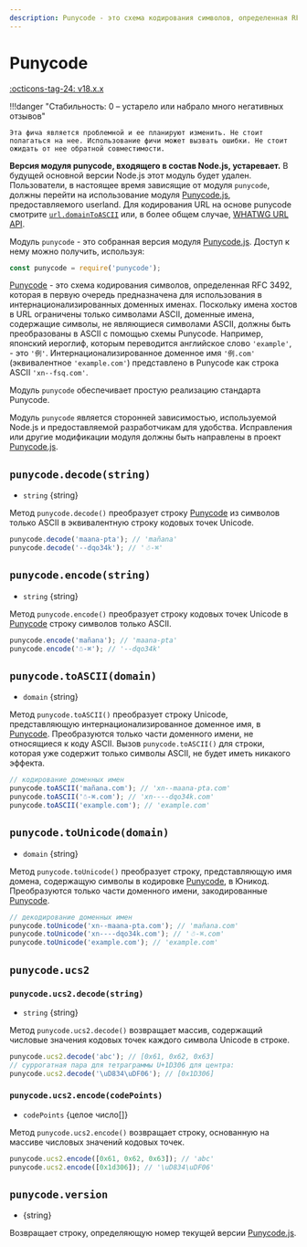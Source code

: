 ```yaml
---
description: Punycode - это схема кодирования символов, определенная RFC 3492, которая в первую очередь предназначена для использования в интернационализированных доменных именах
---
```


# Punycode

[:octicons-tag-24: v18.x.x](https://nodejs.org/docs/latest-v18.x/api/punycode.html)

!!!danger "Стабильность: 0 – устарело или набрало много негативных отзывов"

    Эта фича является проблемной и ее планируют изменить. Не стоит полагаться на нее. Использование фичи может вызвать ошибки. Не стоит ожидать от нее обратной совместимости.

**Версия модуля punycode, входящего в состав Node.js, устаревает.** В будущей основной версии Node.js этот модуль будет удален. Пользователи, в настоящее время зависящие от модуля `punycode`, должны перейти на использование модуля [Punycode.js](https://github.com/bestiejs/punycode.js), предоставляемого userland. Для кодирования URL на основе punycode смотрите [`url.domainToASCII`](url.md#urldomaintoasciidomain) или, в более общем случае, [WHATWG URL API](url.md#the-whatwg-url-api).

Модуль `punycode` - это собранная версия модуля [Punycode.js](https://github.com/bestiejs/punycode.js). Доступ к нему можно получить, используя:

```js
const punycode = require('punycode');
```

[Punycode](https://tools.ietf.org/html/rfc3492) - это схема кодирования символов, определенная RFC 3492, которая в первую очередь предназначена для использования в интернационализированных доменных именах. Поскольку имена хостов в URL ограничены только символами ASCII, доменные имена, содержащие символы, не являющиеся символами ASCII, должны быть преобразованы в ASCII с помощью схемы Punycode. Например, японский иероглиф, которым переводится английское слово `'example'`, - это `'例'`. Интернационализированное доменное имя `'例.com'` (эквивалентное `'example.com'`) представлено в Punycode как строка ASCII `'xn--fsq.com'`.

Модуль `punycode` обеспечивает простую реализацию стандарта Punycode.

Модуль `punycode` является сторонней зависимостью, используемой Node.js и предоставляемой разработчикам для удобства. Исправления или другие модификации модуля должны быть направлены в проект [Punycode.js](https://github.com/bestiejs/punycode.js).

## `punycode.decode(string)`

-   `string` {string}

Метод `punycode.decode()` преобразует строку [Punycode](https://tools.ietf.org/html/rfc3492) из символов только ASCII в эквивалентную строку кодовых точек Unicode.

```js
punycode.decode('maana-pta'); // 'mañana'
punycode.decode('--dqo34k'); // '☃-⌘'
```

## `punycode.encode(string)`

-   `string` {string}

Метод `punycode.encode()` преобразует строку кодовых точек Unicode в [Punycode](https://tools.ietf.org/html/rfc3492) строку символов только ASCII.

```js
punycode.encode('mañana'); // 'maana-pta'
punycode.encode('☃-⌘'); // '--dqo34k'
```

## `punycode.toASCII(domain)`

-   `domain` {string}

Метод `punycode.toASCII()` преобразует строку Unicode, представляющую интернационализированное доменное имя, в [Punycode](https://tools.ietf.org/html/rfc3492). Преобразуются только части доменного имени, не относящиеся к коду ASCII. Вызов `punycode.toASCII()` для строки, которая уже содержит только символы ASCII, не будет иметь никакого эффекта.

```js
// кодирование доменных имен
punycode.toASCII('mañana.com'); // 'xn--maana-pta.com'
punycode.toASCII('☃-⌘.com'); // 'xn----dqo34k.com'
punycode.toASCII('example.com'); // 'example.com'
```

## `punycode.toUnicode(domain)`

-   `domain` {string}

Метод `punycode.toUnicode()` преобразует строку, представляющую имя домена, содержащую символы в кодировке [Punycode](https://tools.ietf.org/html/rfc3492), в Юникод. Преобразуются только части доменного имени, закодированные [Punycode](https://tools.ietf.org/html/rfc3492).

```js
// декодирование доменных имен
punycode.toUnicode('xn--maana-pta.com'); // 'mañana.com'
punycode.toUnicode('xn----dqo34k.com'); // '☃-⌘.com'
punycode.toUnicode('example.com'); // 'example.com'
```

## `punycode.ucs2`

### `punycode.ucs2.decode(string)`

-   `string` {string}

Метод `punycode.ucs2.decode()` возвращает массив, содержащий числовые значения кодовых точек каждого символа Unicode в строке.

```js
punycode.ucs2.decode('abc'); // [0x61, 0x62, 0x63]
// суррогатная пара для тетраграммы U+1D306 для центра:
punycode.ucs2.decode('\uD834\uDF06'); // [0x1D306]
```

### `punycode.ucs2.encode(codePoints)`

-   `codePoints` {целое число\[\]}

Метод `punycode.ucs2.encode()` возвращает строку, основанную на массиве числовых значений кодовых точек.

```js
punycode.ucs2.encode([0x61, 0x62, 0x63]); // 'abc'
punycode.ucs2.encode([0x1d306]); // '\uD834\uDF06'
```

## `punycode.version`

-   {string}

Возвращает строку, определяющую номер текущей версии [Punycode.js](https://github.com/bestiejs/punycode.js).
